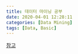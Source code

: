 ```yaml
---
title: 데이터 마이닝 공부
date: 2020-04-01 12:28:11
categories: [Data Mining]
tags: [Data, Basic]
---
```


[참고](https://dataprofessional.tistory.com/126)

